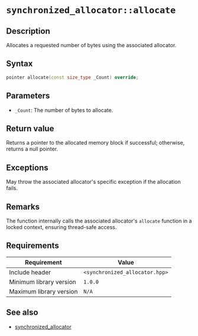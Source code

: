 # `synchronized_allocator::allocate`

## Description

Allocates a requested number of bytes using the associated allocator.

## Syntax

```cpp
pointer allocate(const size_type _Count) override;
```

## Parameters

- `_Count`: The number of bytes to allocate.

## Return value

Returns a pointer to the allocated memory block if successful; otherwise, returns a null pointer.

## Exceptions

May throw the associated allocator's specific exception if the allocation fails.

## Remarks

The function internally calls the associated allocator's `allocate` function in a locked context, ensuring thread-safe access.

## Requirements

| Requirement             | Value                          |
|-------------------------|--------------------------------|
| Include header          | `<synchronized_allocator.hpp>` |
| Minimum library version | `1.0.0`                        |
| Maximum library version | `N/A`                          |

## See also

- [synchronized_allocator](synchronized_allocator.md)